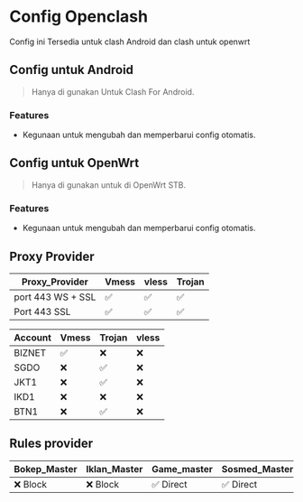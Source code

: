 # Config Openclash
Config ini Tersedia untuk clash Android dan clash untuk openwrt

## Config untuk Android
> Hanya di gunakan Untuk Clash For Android.

### Features
- Kegunaan untuk mengubah dan memperbarui config otomatis.

## Config untuk OpenWrt
> Hanya di gunakan untuk di OpenWrt STB.

### Features
- Kegunaan untuk mengubah dan memperbarui config otomatis.

## Proxy Provider 
| Proxy_Provider | Vmess | vless | Trojan |
| --- | --- | --- | --- |
| port 443 WS + SSL | ✅ | ✅ | ✅ |
| Port 443 SSL | ✅ | ✅ | ✅ |

| Account | Vmess | Trojan | vless |
| --- | --- | --- | --- |
| BIZNET | ✅ | ❌ | ❌ |
| SGDO | ❌ | ✅ | ❌ |
| JKT1 | ❌ | ✅ | ❌ |
| IKD1 | ❌ | ❌ | ❌ |
| BTN1 | ❌ | ✅ | ❌ |

## Rules provider

| Bokep_Master | Iklan_Master | Game_master | Sosmed_Master | Streming_Master |
| --- | --- | --- | --- | --- |
| ❌ Block | ❌ Block | ✅ Direct | ✅ Direct | ✅ Direct |
